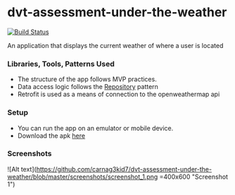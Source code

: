 # dvt-assessment-under-the-weather

[![Build Status](https://travis-ci.org/carnag3kid7/dvt-assessment-under-the-weather.svg?branch=master)](https://travis-ci.org/carnag3kid7/dvt-assessment-under-the-weather)

An application that displays the current weather of where a user is located

### Libraries, Tools, Patterns Used ###

* The structure of the app follows MVP practices.
* Data access logic follows the [Repository](https://martinfowler.com/eaaCatalog/repository.html) pattern
* Retrofit is used as a means of connection to the openweathermap api


### Setup ###

 * You can run the app on an emulator or mobile device.
 * Download the apk [here](https://github.com/carnag3kid7/dvt-assessment-under-the-weather/blob/master/apk/app-prod-debug.apk)


### Screenshots ###

![Alt text](https://github.com/carnag3kid7/dvt-assessment-under-the-weather/blob/master/screenshots/screenshot_1.png =400x600 "Screenshot 1")
